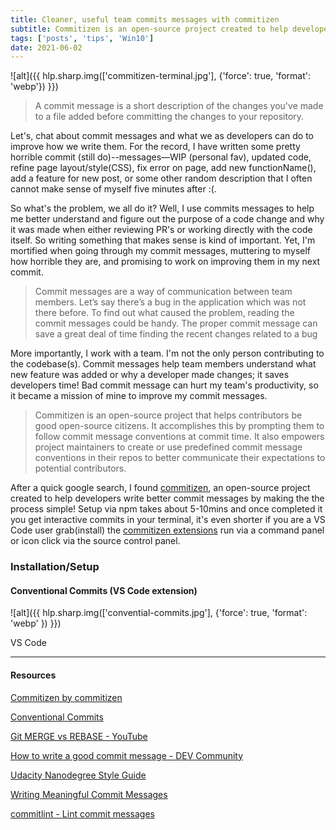 ```yaml
---
title: Cleaner, useful team commits messages with commitizen
subtitle: Commitizen is an open-source project created to help developers  write better commit messages by making the process simple!
tags: ['posts', 'tips', 'Win10']
date: 2021-06-02
---
```


![alt]({{ hlp.sharp.img(['commitizen-terminal.jpg'], {'force': true, 'format': 'webp'}) }})

> A commit message is a short description of the changes you've made to a file added before committing the changes to your repository.

 Let's, chat about commit messages and what we as developers can do to improve how we write them. For the record, I have written some pretty horrible commit (still do)--messages—WIP (personal fav), updated code, refine page layout/style(CSS), fix error on page, add new functionName(), add a feature for new post, or some other random description that I often cannot make sense of myself five minutes after :(.

So what's the problem, we all do it? Well, I use commits messages to help me better understand and figure out the purpose of a code change and why it was made when either reviewing PR's or working directly with the code itself. So writing something that makes sense is kind of important. Yet, I'm mortified when going through my commit messages, muttering to myself how horrible they are, and promising to work on improving them in my next commit.

> Commit messages are a way of communication between team members. Let’s say there’s a bug in the application which was not there before. To find out what caused the problem, reading the commit messages could be handy. The proper commit message can save a great deal of time finding the recent changes related to a bug

More importantly, I work with a team. I'm not the only person contributing to the codebase(s). Commit messages help team members understand what new feature was added or why a developer made changes; it saves developers time! Bad commit message can hurt my team's productivity, so it became a mission of mine to improve my commit messages.

> Commitizen is an open-source project that helps contributors be good open-source citizens. It accomplishes this by prompting them to follow commit message conventions at commit time. It also empowers project maintainers to create or use predefined commit message conventions in their repos to better communicate their expectations to potential contributors.

After a quick google search, I found [commitizen](http://commitizen.github.io/cz-cli/), an open-source project created to help developers  write better commit messages by making the the process simple! Setup via npm takes about 5-10mins and once completed it you get interactive commits in your terminal, it's even shorter if you are a VS Code user grab(install) the [commitizen extensions](https://marketplace.visualstudio.com/items?itemName=vivaxy.vscode-conventional-commits) run via a command panel or icon click via the source control panel.

### Installation/Setup

#### Conventional Commits (VS Code extension)

![alt]({{ hlp.sharp.img(['convential-commits.jpg'], {'force': true, 'format': 'webp' }) }})

VS Code

---

#### Resources

[Commitizen by commitizen](https://www.notion.so/Commitizen-by-commitizen-e5c5e4c100dc441bbe268a99debe38bd)

[Conventional Commits](https://www.notion.so/Conventional-Commits-fa51511da96a40079e6e493bae7bb11d)

[Git MERGE vs REBASE - YouTube](https://www.notion.so/Git-MERGE-vs-REBASE-YouTube-c231474f5e154f509a6719922508d7cd)

[How to write a good commit message - DEV Community](https://www.notion.so/How-to-write-a-good-commit-message-DEV-Community-fa2b87063387465797d421306fc64ac5)

[Udacity Nanodegree Style Guide](https://www.notion.so/Udacity-Nanodegree-Style-Guide-b679ee3fc2ef462a956b0eb339b79ce4)

[Writing Meaningful Commit Messages](https://www.notion.so/Writing-Meaningful-Commit-Messages-53c0a165b51749388130305637c78c5c)

[commitlint - Lint commit messages](https://www.notion.so/commitlint-Lint-commit-messages-5f7465225b364674bcfbc188463e8fb7)
